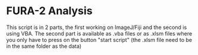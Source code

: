 # FURA-2 Analysis

This script is in 2 parts, the first working on ImageJ/Fiji and the second is using VBA.
The second part is available as .vba files or as .xlsm files where you only have to press on the button "start script" (the .xlsm file need to be in the same folder as the data)
